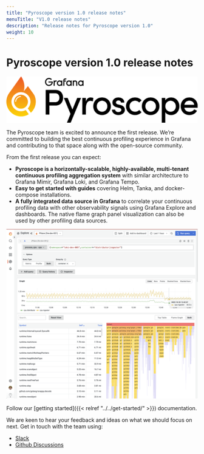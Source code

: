 ```yaml
---
title: "Pyroscope version 1.0 release notes"
menuTitle: "V1.0 release notes"
description: "Release notes for Pyroscope version 1.0"
weight: 10
---
```


# Pyroscope version 1.0 release notes

![Grafana Pyroscope](logo.png)

The Pyroscope team is excited to announce the first release. We’re committed to building the best continuous profiling experience in Grafana and contributing to that space along with the open-source community.

From the first release you can expect:

- **Pyroscope is a horizontally-scalable, highly-available, multi-tenant continuous profiling aggregation system** with similar architecture to Grafana Mimir, Grafana Loki, and Grafana Tempo.
- **Easy to get started with guides** covering Helm, Tanka, and docker-compose installations.
- **A fully integrated data source in Grafana** to correlate your continuous profiling data with other observability signals using Grafana Explore and dashboards. The native flame graph panel visualization can also be used by other profiling data sources.

![Pyroscope UI](phlare-ui.png)

Follow our [getting started]({{< relref "../../get-started/" >}}) documentation.

We are keen to hear your feedback and ideas on what we should focus on next. Get in touch with the team using:

- [Slack](https://grafana.slack.com/archives/C047CCW6YM8)
- [Github Discussions](https://github.com/grafana/pyroscope/discussions)
